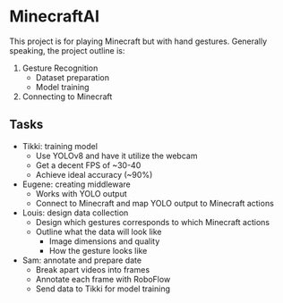 # MinecraftAI
This project is for playing Minecraft but with hand gestures. Generally
speaking, the project outline is:
1. Gesture Recognition
    - Dataset preparation
    - Model training
2. Connecting to Minecraft

## Tasks
- Tikki: training model
    - Use YOLOv8 and have it utilize the webcam
    - Get a decent FPS of ~30-40
    - Achieve ideal accuracy (~90%)
- Eugene: creating middleware
    - Works with YOLO output
    - Connect to Minecraft and map YOLO output to Minecraft actions
- Louis: design data collection
    - Design which gestures corresponds to which Minecraft actions
    - Outline what the data will look like
        - Image dimensions and quality
        - How the gesture looks like
- Sam: annotate and prepare date
    - Break apart videos into frames
    - Annotate each frame with RoboFlow
    - Send data to Tikki for model training
